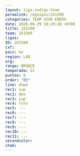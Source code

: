 ```yaml
---
layout: liga-indigo-team
permalink: /equipos/2X1500
categories: TEAM GSUR ENERO
date: 2020-08-29 10:29:20 +0700
title: 2X1500
team: 2X1500
ligas: 
ID: 2X1500
cxf: 
pais: mx
region: LAN
org: 
rango: BRONCE
temporada: SI
puntos: 6
order: "05"
line: down
rec1: sup
rec2: des
rec3: sup
rec4: loss
rec5: ---
rec6: ---
rec7: ---
rec8: ---
rec9: ---
rec10: ---
rec11: ---
secondcolor: 
cham:
---
```



